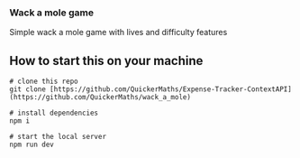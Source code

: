 ### Wack a mole game 

Simple wack a mole game with lives and difficulty features

## How to start this on your machine

```
# clone this repo 
git clone [https://github.com/QuickerMaths/Expense-Tracker-ContextAPI](https://github.com/QuickerMaths/wack_a_mole)

# install dependencies 
npm i

# start the local server 
npm run dev
```
